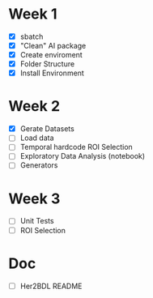 # Week 1 
- [x] sbatch
- [x] "Clean" AI package 
- [x] Create enviroment
- [x] Folder Structure
- [x] Install Environment

# Week 2
- [x] Gerate Datasets
- [ ] Load data
- [ ] Temporal hardcode ROI Selection
- [ ] Exploratory Data Analysis (notebook)
- [ ] Generators

# Week 3
- [ ] Unit Tests
- [ ] ROI Selection

# Doc
- [ ] Her2BDL README